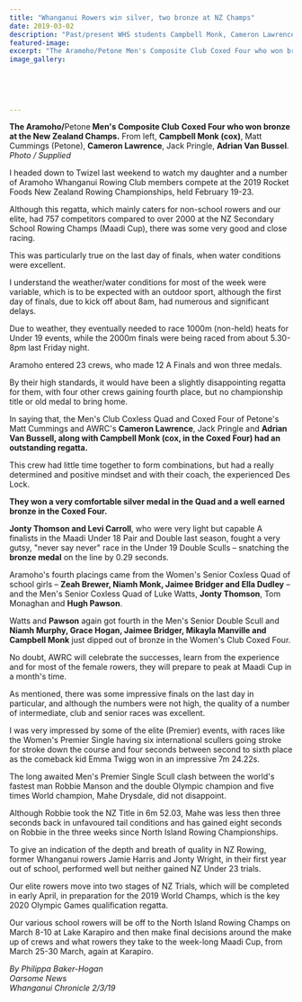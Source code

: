 ```yaml
---
title: "Whanganui Rowers win silver, two bronze at NZ Champs"
date: 2019-03-02
description: "Past/present WHS students Campbell Monk, Cameron Lawrence & Adrian Van Bussel all do well at the NZ Champs..."
featured-image: 
excerpt: "The Aramoho/Petone Men's Composite Club Coxed Four who won bronze at the New Zealand Champs. From left, Campbell Monk (cox), Matt Cummings (Petone), Cameron Lawrence, Jack Pringle, Adrian Van Bussel."
image_gallery:
    
    
    
    
    
---
```


<p><span><strong>The Aramoho/</strong>Petone<strong> Men's Composite Club</strong> <strong>Coxed Four who won bronze at the New Zealand Champs.</strong> From left, <strong>Campbell Monk (cox)</strong>, Matt Cummings (Petone), <strong>Cameron Lawrence</strong>, Jack Pringle, <strong>Adrian Van Bussel</strong>.</span><br /><em>Photo / Supplied</em></p>
<p class="element element-paragraph">I headed down to Twizel last weekend to watch my daughter and a number of Aramoho Whanganui Rowing Club members compete at the 2019 Rocket Foods New Zealand Rowing Championships, held February 19-23.</p>
<p class="element element-paragraph">Although this regatta, which mainly caters for non-school rowers and our elite, had 757 competitors compared to over 2000 at the NZ Secondary School Rowing Champs (Maadi Cup), there was some very good and close racing.</p>
<p class="element element-paragraph">This was particularly true on the last day of finals, when water conditions were excellent.</p>
<p class="element element-paragraph">I understand the weather/water conditions for most of the week were variable, which is to be expected with an outdoor sport, although the first day of finals, due to kick off about 8am, had numerous and significant delays.</p>
<p class="element element-paragraph">Due to weather, they eventually needed to race 1000m (non-held) heats for Under 19 events, while the 2000m finals were being raced from about 5.30-8pm last Friday night.</p>
<p class="element element-paragraph">Aramoho entered 23 crews, who made 12 A Finals and won three medals.</p>
<p class="element element-paragraph">By their high standards, it would have been a slightly disappointing regatta for them, with four other crews gaining fourth place, but no championship title or old medal to bring home.</p>
<p class="element element-paragraph">In saying that, the Men's Club Coxless Quad and Coxed Four of Petone's Matt Cummings and AWRC's <strong>Cameron Lawrence</strong>, Jack Pringle and <strong>Adrian Van Bussell, along with Campbell Monk (cox, in the Coxed Four) had an outstanding regatta.</strong></p>
<p class="element element-paragraph">This crew had little time together to form combinations, but had a really determined and positive mindset and with their coach, the experienced Des Lock.</p>
<p class="element element-paragraph"><strong>They won a very comfortable silver medal in the Quad and a well earned bronze in the Coxed Four.</strong></p>
<p class="element element-paragraph"><strong>Jonty Thomson and Levi Carroll</strong>, who were very light but capable A finalists in the Maadi Under 18 Pair and Double last season, fought a very gutsy, "never say never" race in the Under 19 Double Sculls &ndash; snatching the <strong>bronze medal</strong> on the line by 0.29 seconds.</p>
<p class="element element-paragraph">Aramoho's fourth placings came from the Women's Senior Coxless Quad of school girls &ndash; <strong>Zeah Brewer, Niamh Monk, Jaimee Bridger and Ella Dudley</strong> &ndash; and the Men's Senior Coxless Quad of Luke Watts, <strong>Jonty Thomson</strong>, Tom Monaghan and <strong>Hugh Pawson</strong>.</p>
<p class="element element-paragraph">Watts and <strong>Pawson</strong> again got fourth in the Men's Senior Double Scull and<strong> Niamh Murphy, Grace Hogan, Jaimee Bridger, Mikayla Manville and Campbell Monk</strong> just dipped out of bronze in the Women's Club Coxed Four.</p>
<p class="element element-paragraph">No doubt, AWRC will celebrate the successes, learn from the experience and for most of the female rowers, they will prepare to peak at Maadi Cup in a month's time.</p>
<p class="element element-paragraph">As mentioned, there was some impressive finals on the last day in particular, and although the numbers were not high, the quality of a number of intermediate, club and senior races was excellent.</p>
<p class="element element-paragraph">I was very impressed by some of the elite (Premier) events, with races like the Women's Premier Single having six international scullers going stroke for stroke down the course and four seconds between second to sixth place as the comeback kid Emma Twigg won in an impressive 7m 24.22s.</p>
<p class="element element-paragraph">The long awaited Men's Premier Single Scull clash between the world's fastest man Robbie Manson and the double Olympic champion and five times World champion, Mahe Drysdale, did not disappoint.</p>
<p class="element element-paragraph">Although Robbie took the NZ Title in 6m 52.03, Mahe was less then three seconds back in unfavoured tail conditions and has gained eight seconds on Robbie in the three weeks since North Island Rowing Championships.</p>
<p class="element element-paragraph">To give an indication of the depth and breath of quality in NZ Rowing, former Whanganui rowers Jamie Harris and Jonty Wright, in their first year out of school, performed well but neither gained NZ Under 23 trials.</p>
<p class="element element-paragraph">Our elite rowers move into two stages of NZ Trials, which will be completed in early April, in preparation for the 2019 World Champs, which is the key 2020 Olympic Games qualification regatta.</p>
<p class="element element-paragraph">Our various school rowers will be off to the North Island Rowing Champs on March 8-10 at Lake Karapiro and then make final decisions around the make up of crews and what rowers they take to the week-long Maadi Cup, from March 25-30 March, again at Karapiro.</p>
<p><em>By Philippa Baker-Hogan<br />Oarsome News<br />Whanganui Chronicle 2/3/19</em></p>

